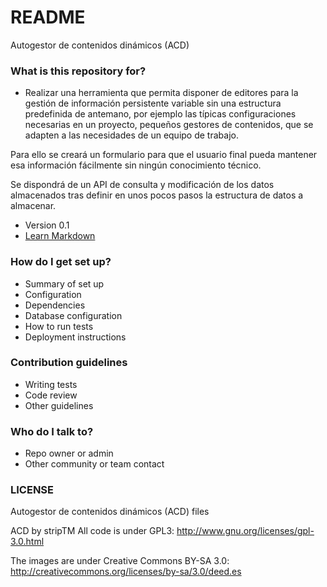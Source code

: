 # README #

Autogestor de contenidos dinámicos (ACD)

### What is this repository for? ###

* Realizar una herramienta que permita disponer de editores para la gestión de información persistente variable sin una estructura predefinida de antemano,  por ejemplo las típicas configuraciones necesarias en un proyecto, pequeños gestores de contenidos, que se adapten a las necesidades de un equipo de trabajo.

Para ello se creará un formulario para que el usuario final pueda mantener esa información fácilmente sin ningún conocimiento técnico.

Se dispondrá de un API de consulta y modificación de los datos almacenados tras definir en unos pocos pasos la estructura de datos a almacenar.
* Version 0.1
* [Learn Markdown](https://bitbucket.org/tutorials/markdowndemo)

### How do I get set up? ###

* Summary of set up
* Configuration
* Dependencies
* Database configuration
* How to run tests
* Deployment instructions

### Contribution guidelines ###

* Writing tests
* Code review
* Other guidelines

### Who do I talk to? ###

* Repo owner or admin
* Other community or team contact

### LICENSE ###
Autogestor de contenidos dinámicos (ACD) files

ACD by stripTM All code is under GPL3: 
http://www.gnu.org/licenses/gpl-3.0.html

The images are under Creative Commons BY-SA 3.0:
http://creativecommons.org/licenses/by-sa/3.0/deed.es
